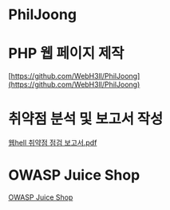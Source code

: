 # PhilJoong
# PHP 웹 페이지 제작

[https://github.com/WebH3ll/PhilJoong](https://github.com/WebH3ll/PhilJoong)

# 취약점 분석 및 보고서 작성

[웹hell 취약점 점검 보고서.pdf](https://s3-us-west-2.amazonaws.com/secure.notion-static.com/507f29dc-1796-4aac-bd86-a855766bb7a5/%EC%9B%B9hell_%EC%B7%A8%EC%95%BD%EC%A0%90_%EC%A0%90%EA%B2%80_%EB%B3%B4%EA%B3%A0%EC%84%9C.pdf)

# OWASP Juice Shop

[OWASP Juice Shop](https://www.notion.so/OWASP-Juice-Shop-e11f5a402d52445caf999c570dba769f)